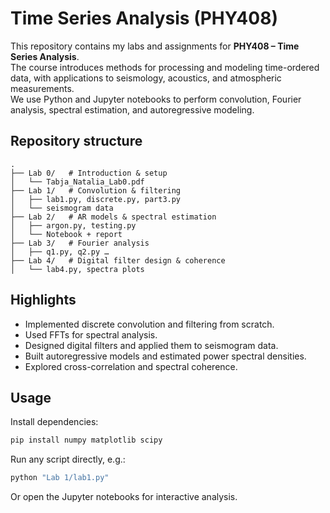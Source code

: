 # Time Series Analysis (PHY408)

This repository contains my labs and assignments for **PHY408 – Time Series Analysis**.  
The course introduces methods for processing and modeling time-ordered data, with applications to seismology, acoustics, and atmospheric measurements.  
We use Python and Jupyter notebooks to perform convolution, Fourier analysis, spectral estimation, and autoregressive modeling.

## Repository structure

```
.
├── Lab 0/   # Introduction & setup
│   └── Tabja_Natalia_Lab0.pdf
├── Lab 1/   # Convolution & filtering
│   ├── lab1.py, discrete.py, part3.py
│   └── seismogram data
├── Lab 2/   # AR models & spectral estimation
│   ├── argon.py, testing.py
│   └── Notebook + report
├── Lab 3/   # Fourier analysis
│   ├── q1.py, q2.py …
├── Lab 4/   # Digital filter design & coherence
│   └── lab4.py, spectra plots
```

## Highlights
- Implemented discrete convolution and filtering from scratch.  
- Used FFTs for spectral analysis.  
- Designed digital filters and applied them to seismogram data.  
- Built autoregressive models and estimated power spectral densities.  
- Explored cross-correlation and spectral coherence.  

## Usage
Install dependencies:
```bash
pip install numpy matplotlib scipy
```

Run any script directly, e.g.:
```bash
python "Lab 1/lab1.py"
```
Or open the Jupyter notebooks for interactive analysis.
